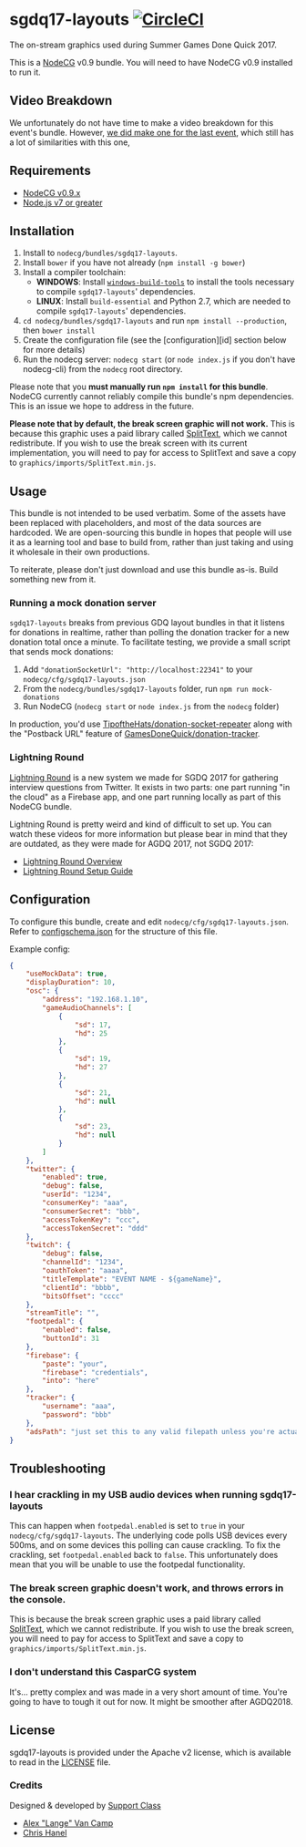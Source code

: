 # sgdq17-layouts [![CircleCI](https://circleci.com/gh/GamesDoneQuick/sgdq17-layouts.svg?style=svg&circle-token=f69384637611ff362b50e9023c57a6728ee20900)](https://circleci.com/gh/GamesDoneQuick/sgdq17-layouts)
The on-stream graphics used during Summer Games Done Quick 2017.

This is a [NodeCG](http://github.com/nodecg/nodecg) v0.9 bundle. You will need to have NodeCG v0.9 installed to run it.

## Video Breakdown
We unfortunately do not have time to make a video breakdown for this event's bundle. 
However, [we did make one for the last event](https://www.youtube.com/watch?v=vBAZXchbI3U&list=PLTEhlYdONYxv1wk2FsIpEz92X3x2E7bSx), which still has a lot of similarities with this one,

## Requirements
- [NodeCG v0.9.x](https://github.com/nodecg/nodecg/releases)
- [Node.js v7 or greater](https://nodejs.org/)

## Installation
1. Install to `nodecg/bundles/sgdq17-layouts`.
2. Install `bower` if you have not already (`npm install -g bower`)
3. Install a compiler toolchain:
	- **WINDOWS**: Install [`windows-build-tools`](https://www.npmjs.com/package/windows-build-tools) to install the tools necessary to compile `sgdq17-layouts`' dependencies.
	- **LINUX**: Install `build-essential` and Python 2.7, which are needed to compile `sgdq17-layouts`' dependencies.
4. `cd nodecg/bundles/sgdq17-layouts` and run `npm install --production`, then `bower install`
5. Create the configuration file (see the [configuration][id] section below for more details)
6. Run the nodecg server: `nodecg start` (or `node index.js` if you don't have nodecg-cli) from the `nodecg` root directory.

Please note that you **must manually run `npm install` for this bundle**. NodeCG currently cannot reliably compile this bundle's npm dependencies. This is an issue we hope to address in the future.

**Please note that by default, the break screen graphic will not work.** This is because this graphic uses
a paid library called [SplitText](https://greensock.com/SplitText), which we cannot redistribute. If you wish to use the break screen with its current implementation, you will need to pay for access to SplitText and save a copy to `graphics/imports/SplitText.min.js`.

## Usage
This bundle is not intended to be used verbatim. Some of the assets have been replaced with placeholders, and most of the data sources are hardcoded. We are open-sourcing this bundle in hopes that people will use it as a learning tool and base to build from, rather than just taking and using it wholesale in their own productions.

To reiterate, please don't just download and use this bundle as-is. Build something new from it.

### Running a mock donation server
`sgdq17-layouts` breaks from previous GDQ layout bundles in that it listens for donations in realtime,
rather than polling the donation tracker for a new donation total once a minute. To facilitate testing,
we provide a small script that sends mock donations:

1. Add `"donationSocketUrl": "http://localhost:22341"` to your `nodecg/cfg/sgdq17-layouts.json`
2. From the `nodecg/bundles/sgdq17-layouts` folder, run `npm run mock-donations`
3. Run NodeCG (`nodecg start` or `node index.js` from the `nodecg` folder)

In production, you'd use [TipoftheHats/donation-socket-repeater](https://github.com/TipoftheHats/donation-socket-repeater) along with the "Postback URL" feature of [GamesDoneQuick/donation-tracker](https://github.com/GamesDoneQuick/donation-tracker).

### Lightning Round
[Lightning Round](https://github.com/GamesDoneQuick/lightning-round) is a new system we made for SGDQ 2017 for gathering interview questions from Twitter. It exists in two parts: one part running "in the cloud" as a Firebase app, and one part running locally as part of this NodeCG bundle. 

Lightning Round is pretty weird and kind of difficult to set up. You can watch these videos for more information but please bear in mind that they are outdated, as they were made for AGDQ 2017, not SGDQ 2017:
- [Lightning Round Overview](https://www.youtube.com/watch?v=-qzIfS7KxCQ&index=4&list=PLTEhlYdONYxv1wk2FsIpEz92X3x2E7bSx)
- [Lightning Round Setup Guide](https://www.youtube.com/watch?v=Uz_99-bJzyc&index=12&list=PLTEhlYdONYxv1wk2FsIpEz92X3x2E7bSx)

## Configuration
To configure this bundle, create and edit `nodecg/cfg/sgdq17-layouts.json`.  
Refer to [configschema.json](configschema.json) for the structure of this file.

Example config:
```json
{
	"useMockData": true,
	"displayDuration": 10,
	"osc": {
		"address": "192.168.1.10",
		"gameAudioChannels": [
			{
				"sd": 17,
				"hd": 25
			},
			{
				"sd": 19,
				"hd": 27
			},
			{
				"sd": 21,
				"hd": null
			},
			{
				"sd": 23,
				"hd": null
			}
		]
	},
	"twitter": {
		"enabled": true,
		"debug": false,
		"userId": "1234",
		"consumerKey": "aaa",
		"consumerSecret": "bbb",
		"accessTokenKey": "ccc",
		"accessTokenSecret": "ddd"
	},
	"twitch": {
		"debug": false,
		"channelId": "1234",
		"oauthToken": "aaaa",
		"titleTemplate": "EVENT NAME - ${gameName}",
		"clientId": "bbbb",
		"bitsOffset": "cccc"
	},
	"streamTitle": "",
	"footpedal": {
		"enabled": false,
		"buttonId": 31
	},
	"firebase": {
		"paste": "your",
		"firebase": "credentials",
		"into": "here"
	},
	"tracker": {
		"username": "aaa",
		"password": "bbb"
	},
	"adsPath": "just set this to any valid filepath unless you're actually using CasparCG"
}
```

## Troubleshooting
### I hear crackling in my USB audio devices when running sgdq17-layouts
This can happen when `footpedal.enabled` is set to `true` in your `nodecg/cfg/sgdq17-layouts`. The underlying code polls USB devices every 500ms, and on some devices this polling can cause crackling. To fix the crackling, set `footpedal.enabled` back to `false`. This unfortunately does mean that you will be unable to use the footpedal functionality.

### The break screen graphic doesn't work, and throws errors in the console.
This is because the break screen graphic uses a paid library called [SplitText](https://greensock.com/SplitText), which we cannot redistribute. If you wish to use the break screen, you will need to pay for access to SplitText and save a copy to `graphics/imports/SplitText.min.js`.

### I don't understand this CasparCG system
It's... pretty complex and was made in a very short amount of time. You're going to have to tough it out for now. It might be smoother after AGDQ2018.

## License
sgdq17-layouts is provided under the Apache v2 license, which is available to read in the [LICENSE](LICENSE) file.

### Credits
Designed & developed by [Support Class](http://supportclass.net/)
 - [Alex "Lange" Van Camp](https://twitter.com/VanCamp/)  
 - [Chris Hanel](https://twitter.com/ChrisHanel)
